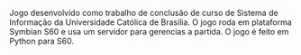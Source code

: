Jogo desenvolvido como trabalho de conclusão de curso de Sistema de Informação da Universidade Católica de Brasília.
O jogo roda em plataforma Symbian S60 e usa um servidor para gerencias a partida.
O jogo é feito em Python para S60.